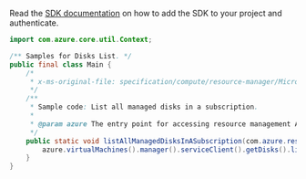 Read the [SDK documentation](https://github.com/Azure/azure-sdk-for-java/blob/azure-resourcemanager_2.10.0/sdk/resourcemanager/azure-resourcemanager/README.md) on how to add the SDK to your project and authenticate.

```java
import com.azure.core.util.Context;

/** Samples for Disks List. */
public final class Main {
    /*
     * x-ms-original-file: specification/compute/resource-manager/Microsoft.Compute/stable/2021-04-01/examples/ListManagedDisksInASubscription.json
     */
    /**
     * Sample code: List all managed disks in a subscription.
     *
     * @param azure The entry point for accessing resource management APIs in Azure.
     */
    public static void listAllManagedDisksInASubscription(com.azure.resourcemanager.AzureResourceManager azure) {
        azure.virtualMachines().manager().serviceClient().getDisks().list(Context.NONE);
    }
}
```
